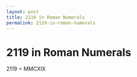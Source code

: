 ```yaml
---
layout: post
title: 2119 in Roman Numerals
permalink: 2119-in-roman-numerals
---
```


# 2119 in Roman Numerals

2119 = MMCXIX
